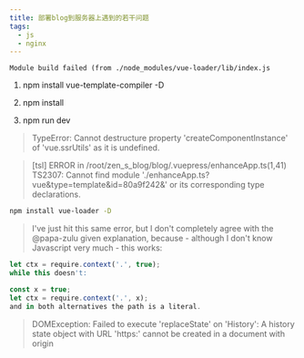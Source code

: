 ```yaml
---
title: 部署blog到服务器上遇到的若干问题
tags:
  - js
  - nginx
---
```


```
Module build failed (from ./node_modules/vue-loader/lib/index.js
```

1. npm install vue-template-compiler -D

2. npm install

3. npm run dev

> TypeError: Cannot destructure property 'createComponentInstance' of 'vue.ssrUtils' as it is undefined.

> [tsl] ERROR in /root/zen_s_blog/blog/.vuepress/enhanceApp.ts(1,41)
> TS2307: Cannot find module './enhanceApp.ts?vue&type=template&id=80a9f242&' or its corresponding type declarations.

```bash
npm install vue-loader -D
```

>I've just hit this same error, but I don't completely agree with the @papa-zulu given explanation, because - although I don't know Javascript very much - this works:

```js
let ctx = require.context('.', true);
while this doesn't:

const x = true;
let ctx = require.context('.', x);
and in both alternatives the path is a literal.
```

>DOMException: Failed to execute 'replaceState' on 'History': A history state object with URL 'https:' cannot be created in a document with origin
